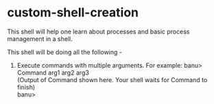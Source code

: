 # custom-shell-creation
This shell will help one learn about processes and basic process management in a shell.

This shell will be doing all the following -

1. Execute commands with multiple arguments. For example:
	banu> Command arg1 arg2 arg3  
    (Output of Command shown here. Your shell waits for Command to finish)  
    banu>  